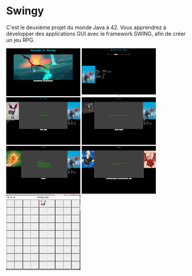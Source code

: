 # Swingy

C'est le deuxième projet du monde Java à 42. Vous apprendrez à développer des applications GUI avec le framework SWING, afin de créer un jeu RPG.

<p float="left">
<img src="menu.png" alt="drawing" width="200"/>
<img src="select.png" alt="profil" width="200"/>
<img src="fight.png" alt="projects" width="200"/>
<img src="accessories.png" alt="skills" width="200"/>
<img src="victory.png" alt="drawing" width="200"/>
<img src="winner.png" alt="drawing" width="200"/>
<img src="map.png" alt="drawing" width="200"/>
</p>